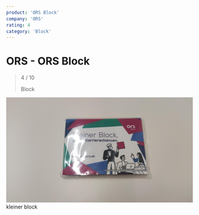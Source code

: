```yaml
---
product: 'ORS Block'
company: 'ORS'
rating: 4
category: 'Block'
---
```


# ORS - ORS Block
>
> 4 / 10
>
> Block

![ORS Block](./assets/ors-ors-block-0bc85954-2401-469a-b691-487b3e60f492.jpg)
kleiner block
